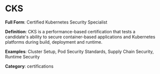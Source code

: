 # CKS

**Full Form**: Certified Kubernetes Security Specialist

**Definition**: CKS is a performance-based certification that tests a candidate's ability to secure container-based applications and Kubernetes platforms during build, deployment and runtime.

**Examples**: Cluster Setup, Pod Security Standards, Supply Chain Security, Runtime Security

**Category**: certifications
